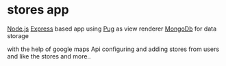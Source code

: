 # stores app 
[Node.js](https://nodejs.org/en/) [Express](https://expressjs.com/) based app using [Pug](https://pugjs.org/api/getting-started.html) as view renderer [MongoDb](https://www.mongodb.com/) for data storage

with the help of google maps Api configuring and adding stores from users and like the stores and more..
